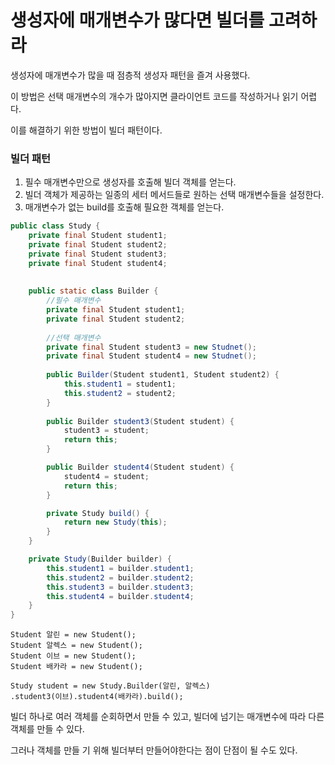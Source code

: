 # 생성자에 매개변수가 많다면 빌더를 고려하라

생성자에 매개변수가 많을 때 점층적 생성자 패턴을 즐겨 사용했다.

이 방법은 선택 매개변수의 개수가 많아지면 클라이언트 코드를 작성하거나 읽기 어렵다.

이를 해결하기 위한 방법이 빌더 패턴이다.

### 빌더 패턴

1. 필수 매개변수만으로 생성자를 호출해 빌더 객체를 얻는다.
2. 빌더 객체가 제공하는 일종의 세터 메서드들로 원하는 선택 매개변수들을 설정한다.
3. 매개변수가 없는 build를 호출해 필요한 객체를 얻는다.


```java
public class Study {
    private final Student student1;
    private final Student student2;
    private final Student student3;
    private final Student student4;
    
    
    public static class Builder {
        //필수 매개변수
        private final Student student1;
        private final Student student2;
        
        //선택 매개변수
        private final Student student3 = new Studnet();
        private final Student student4 = new Studnet();
        
        public Builder(Student student1, Student student2) {
            this.student1 = student1;
            this.student2 = student2;
        }
        
        public Builder student3(Student student) {
            student3 = student;
            return this;
        }

        public Builder student4(Student student) {
            student4 = student;
            return this;
        }

        private Study build() {
            return new Study(this);
        }
    }

    private Study(Builder builder) {
        this.student1 = builder.student1;
        this.student2 = builder.student2;
        this.student3 = builder.student3;
        this.student4 = builder.student4;
    }
}
```

```
Student 알린 = new Student();
Student 알렉스 = new Student();
Student 이브 = new Student();
Student 배카라 = new Student();

Study student = new Study.Builder(알린, 알렉스)
.student3(이브).student4(배카라).build();
```

빌더 하나로 여러 객체를 순회하면서 만들 수 있고, 
빌더에 넘기는 매개변수에 따라 다른 객체를 만들 수 있다.

그러나 객체를 만들 기 위해 빌더부터 만들어야한다는 점이 단점이 될 수도 있다.


